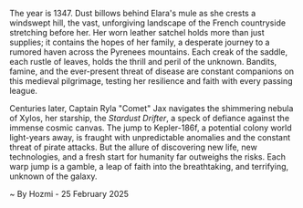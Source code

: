 
The year is 1347.  Dust billows behind Elara's mule as she crests a windswept hill, the vast, unforgiving landscape of the French countryside stretching before her.  Her worn leather satchel holds more than just supplies; it contains the hopes of her family, a desperate journey to a rumored haven across the Pyrenees mountains.  Each creak of the saddle, each rustle of leaves, holds the thrill and peril of the unknown.  Bandits, famine, and the ever-present threat of disease are constant companions on this medieval pilgrimage, testing her resilience and faith with every passing league.

Centuries later, Captain Ryla "Comet" Jax navigates the shimmering nebula of Xylos, her starship, the *Stardust Drifter*, a speck of defiance against the immense cosmic canvas.  The jump to Kepler-186f, a potential colony world light-years away, is fraught with unpredictable anomalies and the constant threat of pirate attacks.  But the allure of discovering new life, new technologies, and a fresh start for humanity far outweighs the risks.  Each warp jump is a gamble, a leap of faith into the breathtaking, and terrifying, unknown of the galaxy.

~ By Hozmi - 25 February 2025
